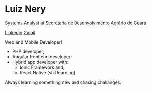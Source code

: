 # Luiz Nery 

Systems Analyst at [Secretaria de Desenvolvimento Agrário do Ceará](http://www.sda.ce.gov.br)

[Linkedin](https://www.linkedin.com/in/luiznery/) 
[Gmail](mailto:luizcarlosnv@gmail.com)

Web and Mobile Developer!

- PHP developer;
- Angular front end developer;
- Hybrid app developer with:
  - Ionic Framework and;
  - React Native (still learning)

Always learning something new and chasing challanges.
